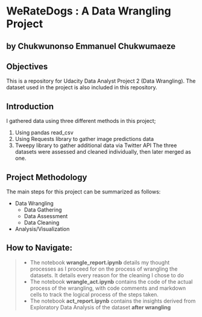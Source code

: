
# WeRateDogs : A Data Wrangling Project

## by Chukwunonso Emmanuel Chukwumaeze

## Objectives

This is a repository for Udacity Data Analyst Project 2 (Data Wrangling). The dataset used in the project is also included in this repository.

## Introduction

I gathered data using three different methods in this project;
1. Using pandas read_csv
2. Using Requests library to gather image predictions data
3. Tweepy library to gather additional data via Twitter API
The three datasets were assessed and cleaned individually, then later merged as one.

## Project Methodology

The main steps for this project can be summarized as follows:

- Data Wrangling
  - Data Gathering
  - Data Assessment
  - Data Cleaning
- Analysis/Visualization


## How to Navigate:
> * The notebook __wrangle_report.ipynb__ details my thought processes as I proceed for on the process of wrangling the datasets. It details every reason for the cleaning I chose to do
> * The notebook __wrangle_act.ipynb__ contains the code of the actual process of the wrangling, with code comments and markdown cells to track the logical process of the steps taken.
> * The notebook __act_report.ipynb__ contains the insights derived from Exploratory Data Analysis of the dataset __after wrangling__
